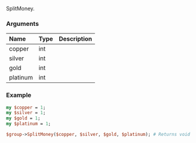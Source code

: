 SplitMoney.
### Arguments
**Name**|**Type**|**Description**
:---|:---|:---
copper|int|
silver|int|
gold|int|
platinum|int|

### Example

```perl
my $copper = 1;
my $silver = 1;
my $gold = 1;
my $platinum = 1;

$group->SplitMoney($copper, $silver, $gold, $platinum); # Returns void
```